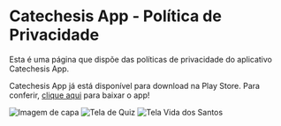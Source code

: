 # Catechesis App - Política de Privacidade

Esta é uma página que dispõe das políticas de privacidade do aplicativo Catechesis App.

Catechesis App já está disponível para download na Play Store. Para conferir, [clique aqui](https://play.google.com/store/apps/details?id=br.com.rianevangelista.catechesis_quiz) para baixar o app! 

![Imagem de capa](https://play-lh.googleusercontent.com/hdu1DozjShy1plH22jYSoYSXI3NAt1MeHIuMI_6_SJvYwAE0D8-1qZ20D8ndx1XdhH8G=w2560-h1440-rw)
![Tela de Quiz](https://play-lh.googleusercontent.com/4Fe0ksnq_qd_d73ttwX3SCqb_FCmYXNISdkHmrBMaPDKrKS58BDasVCmJcKf7H87nhc=w2560-h1440-rw)
![Tela Vida dos Santos](https://play-lh.googleusercontent.com/V5RNXSokewr8LGmPnP4fdb_g1is0NaalLPJEyy7gGDDngPRpnBF1Z_HgJH5uNT-DCls=w2560-h1440-rw)
